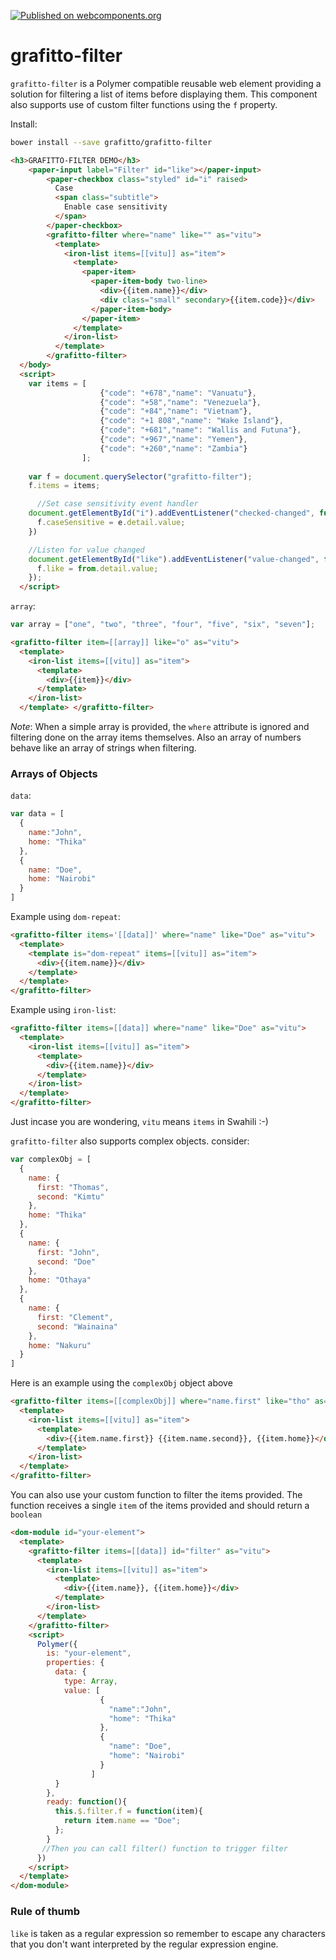 [![Published on webcomponents.org](https://img.shields.io/badge/webcomponents.org-published-blue.svg?style=flat-square)](https://www.webcomponents.org/element/owner/my-element)

# grafitto-filter

`grafitto-filter` is a Polymer compatible reusable web element providing a solution for filtering a list of items before displaying them. This component also supports use of custom filter functions using the `f` property. 

Install:   
```bash
bower install --save grafitto/grafitto-filter
```

<!---
```
<custom-element-demo>
  <template>
    <script src="../webcomponentsjs/webcomponents-lite.js"></script>
    <link rel="import" href="grafitto-filter.html">
    <link rel="import" href="../iron-list/iron-list.html">
    <link rel="import" href="../paper-input/paper-input.html">
    <link rel="import" href="../paper-checkbox/paper-checkbox.html">
    <link rel="import" href="../paper-item/paper-item.html">
    <style>
    	#like{
     	  padding: 5px; 
          width: 95%;
          border:none;
          border-bottom: 1px solid #555;
      	}
        paper-checkbox.styled {
          width: 92%;
          align-self: center;
          border: 1px solid #ddd;
          padding: 8px 16px;
          --paper-checkbox-checked-color: #0f0;
          --paper-checkbox-checked-ink-color: #0f0;
          --paper-checkbox-unchecked-color: white;
          --paper-checkbox-unchecked-ink-color: black;
          --paper-checkbox-label-color: black;
          --paper-checkbox-label-spacing: 0;
          --paper-checkbox-margin: 8px 16px 8px 0;
          --paper-checkbox-vertical-align: top;
        }

        paper-checkbox .subtitle {
          display: block;
          font-size: 0.8em;
          margin-top: 2px;
          max-width: 150px;
        }
        .small{
          font-size: 0.7em;
          color: darkgrey;
        }
        .wrapper{
          width: 33%;
          margin-left: 33%;
        }
        @media only screen and (max-width: 768px) {
            .wrapper{
                width: 100%;
                margin: 0px;
                padding: 5px;
            }
            #like{
              width: 99%
            }
        }
    </style>
    <next-code-block></next-code-block>
  </template>
</custom-element-demo>
```
-->
```html
<h3>GRAFITTO-FILTER DEMO</h3>
    <paper-input label="Filter" id="like"></paper-input>
        <paper-checkbox class="styled" id="i" raised>
          Case
          <span class="subtitle">
            Enable case sensitivity
          </span>
        </paper-checkbox>
        <grafitto-filter where="name" like="" as="vitu">
          <template>
            <iron-list items=[[vitu]] as="item">
              <template>
                <paper-item>
                  <paper-item-body two-line>
                    <div>{{item.name}}</div>
                    <div class="small" secondary>{{item.code}}</div>
                  </paper-item-body>
                </paper-item>
              </template>
            </iron-list>
          </template>
        </grafitto-filter>
  </body>
  <script>
    var items = [
                    {"code": "+678","name": "Vanuatu"},
                    {"code": "+58","name": "Venezuela"},
                    {"code": "+84","name": "Vietnam"},
                    {"code": "+1 808","name": "Wake Island"},
                    {"code": "+681","name": "Wallis and Futuna"},
                    {"code": "+967","name": "Yemen"},
                    {"code": "+260","name": "Zambia"}
                ];
    
    var f = document.querySelector("grafitto-filter");
    f.items = items;

      //Set case sensitivity event handler
    document.getElementById("i").addEventListener("checked-changed", function(e){
      f.caseSensitive = e.detail.value;
    })

    //Listen for value changed
    document.getElementById("like").addEventListener("value-changed", function(from, to){
      f.like = from.detail.value;
    });
  </script>
```
`array`:
```javascript
var array = ["one", "two", "three", "four", "five", "six", "seven"];
```
```html
<grafitto-filter item=[[array]] like="o" as="vitu">
  <template>
    <iron-list items=[[vitu]] as="item">
      <template>
        <div>{{item}}</div>
      </template>
    </iron-list>
  </template> </grafitto-filter>
```
_Note_: When a simple array is provided, the `where` attribute is ignored and filtering done on the array items themselves.
Also an array of numbers behave like an array of strings when filtering.

### Arrays of Objects   
`data`:
```javascript
var data = [
  {
    name:"John",
    home: "Thika"
  },
  {
    name: "Doe",
    home: "Nairobi"
  }
]
```
Example using `dom-repeat`:

```html
<grafitto-filter items='[[data]]' where="name" like="Doe" as="vitu">
  <template>
    <template is="dom-repeat" items=[[vitu]] as="item">
      <div>{{item.name}}</div>
    </template>
  </template>
</grafitto-filter>
```

Example using `iron-list`:

```html
<grafitto-filter items=[[data]] where="name" like="Doe" as="vitu">
  <template>
    <iron-list items=[[vitu]] as="item">
      <template>
        <div>{{item.name}}</div>
      </template>
    </iron-list>
  </template>
</grafitto-filter>
```
Just incase you are wondering, `vitu` means `items` in Swahili :-)

`grafitto-filter` also supports complex objects. consider:


```javascript
var complexObj = [
  {
    name: {
      first: "Thomas",
      second: "Kimtu"
    },
    home: "Thika"
  },
  {
    name: {
      first: "John",
      second: "Doe"
    },
    home: "Othaya"
  },
  {
    name: {
      first: "Clement",
      second: "Wainaina"
    },
    home: "Nakuru"
  }
]
``` 

Here is an example using the `complexObj` object above

```html
<grafitto-filter items=[[complexObj]] where="name.first" like="tho" as="vitu">
  <template>
    <iron-list items=[[vitu]] as="item">
      <template>
        <div>{{item.name.first}} {{item.name.second}}, {{item.home}}</div>
      </template>
    </iron-list>
  </template>
</grafitto-filter>
```

You can also use your custom function to filter the items provided.
The function receives a single `item` of the items provided and should return a `boolean` 

```html
<dom-module id="your-element">
  <template>
    <grafitto-filter items=[[data]] id="filter" as="vitu">
      <template>
        <iron-list items=[[vitu]] as="item">
          <template>
            <div>{{item.name}}, {{item.home}}</div>
          </template>
        </iron-list>
      </template>
    </grafitto-filter>
    <script>
      Polymer({
        is: "your-element",
        properties: {
          data: {
            type: Array,
            value: [
                    {
                      "name":"John",
                      "home": "Thika"
                    },
                    {
                      "name": "Doe",
                      "home": "Nairobi"
                    }
                  ]
          }
        },
        ready: function(){
          this.$.filter.f = function(item){
            return item.name == "Doe";
          };
        }
       //Then you can call filter() function to trigger filter
      })
    </script>
  </template>
</dom-module>
```
### Rule of thumb   
`like` is taken as a regular expression so remember to escape any characters that you don't want interpreted
by the regular expression engine.
